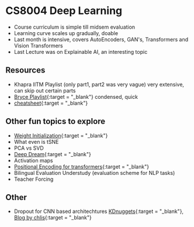 # CS8004 Deep Learning
- Course curriculum is simple till midsem evaluation
- Learning curve scales up gradually, doable
- Last month is intensive, covers AutoEncoders, GAN's, Transformers and Vision Transformers
- Last Lecture was on Explainable AI, an interesting topic


## Resources
- Khapra IITM Playlist (only part1, part2 was very vague)
very extensive, can skip out certain parts
- [Bryce Playlist](https://www.youtube.com/playlist?list=PLgPbN3w-ia_PeT1_c5jiLW3RJdR7853b9){:target = "_blank"}
condensed, quick
- [cheatsheet](https://stanford.edu/~shervine/teaching/cs-229/){:target = "_blank"}
## Other fun topics to explore
- [Weight Initialization](https://hackmd.io/@aryan1113/r1xZwK-Z2){:target = "_blank"}
- What even is tSNE
- PCA vs SVD
- [Deep Dream](https://www.americanscientist.org/sites/americanscientist.org/files/20151081452611494-2015-11Hayes.pdf){:target = "_blank"}
- Activation maps
- [Positional Encoding for transformers](https://medium.com/@aryan1113/positional-encoding-in-transformers-a1f24a7aa382){:target = "_blank"}
- Bilingual Evaluation Understudy (evaluation scheme for NLP tasks)
- Teacher Forcing 


## Other
- Dropout for CNN based architechtures [KDnuggets](https://www.kdnuggets.com/2018/09/dropout-convolutional-networks.html){:target = "_blank"},  [Blog by chlis](https://nchlis.github.io/2017_08_10/page.html){:target = "_blank"}